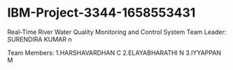 # IBM-Project-3344-1658553431
Real-Time River Water Quality Monitoring and Control System
Team Leader:  SURENDIRA KUMAR n

Team Members: 1.HARSHAVARDHAN C
2.ELAYABHARATHI N
3.IYYAPPAN M
